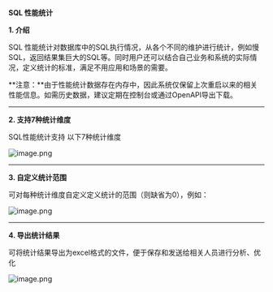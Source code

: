**SQL 性能统计**

**1. 介绍**

SQL 性能统计对数据库中的SQL执行情况，从各个不同的维护进行统计，例如慢SQL，返回结果集巨大的SQL等。同时用户还可以结合自己业务和系统的实际情况，定义统计的标准，满足不用应用和场景的需要。

**注意：**由于性能统计数据存在内存中，因此系统仅保留上次重启以来的相关性能信息。如需历史数据，建议定期在控制台或通过OpenAPI导出下载。

****

**2. 支持7种统计维度**

SQL性能统计支持 以下7种统计维度

![image.png](https://img1.jcloudcs.com/cms/80c01b47-8251-40b1-b91c-37fa238fb44e20180518093859.png)

****

**3. 自定义统计范围**

可对每种统计维度自定义定义统计的范围（则缺省为0），例如：

![image.png](https://img1.jcloudcs.com/cms/0cf0b4c1-fb9b-4a9f-a960-6809cacbc1e520180518094800.png)

****

**4. 导出统计结果**

可将统计结果导出为excel格式的文件，便于保存和发送给相关人员进行分析、优化

![image.png](https://img1.jcloudcs.com/cms/4df08ad3-858e-41f8-b589-b7dbeba0812020180518095334.png)